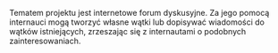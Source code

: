 Tematem projektu jest internetowe forum dyskusyjne. Za jego pomocą internauci mogą tworzyć własne wątki lub dopisywać wiadomości do wątków istniejących, zrzeszając się z internautami o podobnych zainteresowaniach.
